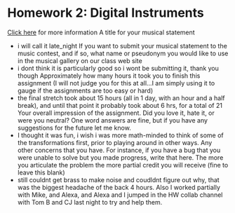 # Homework 2: Digital Instruments

<a href = "http://www.ctralie.com/Teaching/CS472A_S2021/Assignments/HW2_DigitalInstruments">Click here</a> for more information
A title for your musical statement
 - i will call it late_night
If you want to submit your musical statement to the music contest, and if so, what name or pseudonym you would like to use in the musical gallery on our class web site
- i dont think it is particularly good so i wont be submitting it, thank you though
Approximately how many hours it took you to finish this assignment (I will not judge you for this at all...I am simply using it to gauge if the assignments are too easy or hard)
- the final stretch took about 15 hours (all in 1 day, with an hour and a half break), and until that point it probably took about 6 hrs, for a total of 21
Your overall impression of the assignment. Did you love it, hate it, or were you neutral? One word answers are fine, but if you have any suggestions for the future let me know.
- I thought it was fun, i wish i was more math-minded to think of some of the transformations first, prior to playing around in other ways.
Any other concerns that you have. For instance, if you have a bug that you were unable to solve but you made progress, write that here. The more you articulate the problem the more partial credit you will receive (fine to leave this blank)
- still couldnt get brass to make noise and coudldnt figure out why, that was the biggest headache of the back 4 hours. Also I worked partially with Mike, and Alexa, and Alexa and I jumped in the HW collab channel with Tom B and CJ last night to try and help them.